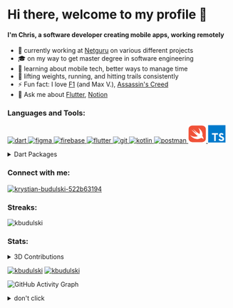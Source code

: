 # Hi there, welcome to my profile 👋

#### I'm Chris, a software developer creating mobile apps, working remotely

- 🔭 currently working at [Netguru](https://www.netguru.com) on various different projects
- 🎓 on my way to get master degree in software engineering
- 🌱 learning about mobile tech, better ways to manage time
- 🥏 lifting weights, running, and hitting trails consistently
- ⚡ Fun fact: I love [F1](https://f1tv.formula1.com/) (and Max V.), [Assassin's
Creed](https://www.ubisoft.com/en-gb/game/assassins-creed)
- 💬 Ask me about [Flutter](https://flutter.dev), [Notion](https://www.notion.so)

<h3 align="left">Languages and Tools:</h3>
<p align="left"> <a href="https://dart.dev" target="_blank" rel="noreferrer"> <img
            src="https://www.vectorlogo.zone/logos/dartlang/dartlang-icon.svg" alt="dart" width="40" height="40" /> </a>
    <a href="https://www.figma.com/" target="_blank" rel="noreferrer"> <img
            src="https://www.vectorlogo.zone/logos/figma/figma-icon.svg" alt="figma" width="40" height="40" /> </a> <a
        href="https://firebase.google.com/" target="_blank" rel="noreferrer"> <img
            src="https://www.vectorlogo.zone/logos/firebase/firebase-icon.svg" alt="firebase" width="40" height="40" />
    </a> <a href="https://flutter.dev" target="_blank" rel="noreferrer"> <img
            src="https://www.vectorlogo.zone/logos/flutterio/flutterio-icon.svg" alt="flutter" width="40" height="40" />
    </a> <a href="https://git-scm.com/" target="_blank" rel="noreferrer"> <img
            src="https://www.vectorlogo.zone/logos/git-scm/git-scm-icon.svg" alt="git" width="40" height="40" /> </a> <a
        href="https://kotlinlang.org" target="_blank" rel="noreferrer"> <img
            src="https://www.vectorlogo.zone/logos/kotlinlang/kotlinlang-icon.svg" alt="kotlin" width="40"
            height="40" /> </a> <a href="https://postman.com" target="_blank" rel="noreferrer"> <img
            src="https://www.vectorlogo.zone/logos/getpostman/getpostman-icon.svg" alt="postman" width="40"
            height="40" /> </a> <a href="https://developer.apple.com/swift/" target="_blank" rel="noreferrer"> <img
            src="https://raw.githubusercontent.com/devicons/devicon/master/icons/swift/swift-original.svg" alt="swift"
            width="40" height="40" /> </a> <a href="https://www.typescriptlang.org/" target="_blank" rel="noreferrer">
        <img src="https://raw.githubusercontent.com/devicons/devicon/master/icons/typescript/typescript-original.svg"
            alt="typescript" width="40" height="40" /> </a> </p>

<details>
    <summary>Dart Packages</summary>
    <a href="https://pub.dev/packages/shared_preferences" target="blank"><img
            src="https://img.shields.io/badge/shared_preferences-%230175C2.svg?style=for-the-badge&logo=dart&logoColor=white"
            alt="shared_preferences" /></a>
    <a href="https://pub.dev/packages/flutter_bloc" target="blank"><img
            src="https://img.shields.io/badge/flutter_bloc-%230175C2.svg?style=for-the-badge&logo=dart&logoColor=white"
            alt="flutter_bloc" /></a>
    <a href="https://pub.dev/packages/dio" target="blank"><img
            src="https://img.shields.io/badge/dio-%230175C2.svg?style=for-the-badge&logo=dart&logoColor=white"
            alt="dio" /></a>
    <a href="https://pub.dev/packages/geolocator" target="blank"><img
            src="https://img.shields.io/badge/geolocator-%230175C2.svg?style=for-the-badge&logo=dart&logoColor=white"
            alt="geolocator" /></a>
    <a href="https://pub.dev/packages/intl" target="blank"><img
            src="https://img.shields.io/badge/intl-%230175C2.svg?style=for-the-badge&logo=dart&logoColor=white"
            alt="intl" /></a>
    <a href="https://pub.dev/packages/get_it" target="blank"><img
            src="https://img.shields.io/badge/get_it-%230175C2.svg?style=for-the-badge&logo=dart&logoColor=white"
            alt="get_it" /></a>
    <a href="https://pub.dev/packages/device_preview" target="blank"><img
            src="https://img.shields.io/badge/device_preview-%230175C2.svg?style=for-the-badge&logo=dart&logoColor=white"
            alt="device_preview" /></a>
    <a href="https://pub.dev/packages/json_serializable" target="blank"><img
            src="https://img.shields.io/badge/json_serializable-%230175C2.svg?style=for-the-badge&logo=dart&logoColor=white"
            alt="json_serializable" /></a>
    <a href="https://pub.dev/packages/flutter_secure_storage" target="blank"><img
            src="https://img.shields.io/badge/flutter_secure_storage-%230175C2.svg?style=for-the-badge&logo=dart&logoColor=white"
            alt="flutter_secure_storage" /></a>
    <a href="https://pub.dev/packages/firebase_core" target="blank"><img
            src="https://img.shields.io/badge/firebase_core-%230175C2.svg?style=for-the-badge&logo=dart&logoColor=white"
            alt="firebase_core" /></a>
    <a href="https://pub.dev/packages/freezed" target="blank"><img
            src="https://img.shields.io/badge/freezed-%230175C2.svg?style=for-the-badge&logo=dart&logoColor=white"
            alt="freezed" /></a>
    <a href="https://pub.dev/packages/connectivity_plus" target="blank"><img
            src="https://img.shields.io/badge/connectivity_plus-%230175C2.svg?style=for-the-badge&logo=dart&logoColor=white"
            alt="connectivity_plus" /></a>
    <a href="https://pub.dev/packages/uni_links" target="blank"><img
            src="https://img.shields.io/badge/uni_links-%230175C2.svg?style=for-the-badge&logo=dart&logoColor=white"
            alt="uni_links" /></a>
    <a href="https://pub.dev/packages/dartz" target="blank"><img
            src="https://img.shields.io/badge/dartz-%230175C2.svg?style=for-the-badge&logo=dart&logoColor=white"
            alt="dartz" /></a>
    <a href="https://pub.dev/packages/injectable" target="blank"><img
            src="https://img.shields.io/badge/injectable-%230175C2.svg?style=for-the-badge&logo=dart&logoColor=white"
            alt="injectable" /></a>
    <a href="https://pub.dev/packages/mocktail" target="blank"><img
            src="https://img.shields.io/badge/mocktail-%230175C2.svg?style=for-the-badge&logo=dart&logoColor=white"
            alt="mocktail" /></a>
    <a href="https://pub.dev/packages/very_good_cli" target="blank"><img
            src="https://img.shields.io/badge/very_good_cli-%230175C2.svg?style=for-the-badge&logo=dart&logoColor=white"
            alt="very_good_cli" /></a>
    <a href="https://pub.dev/packages/very_good_analysis" target="blank"><img
            src="https://img.shields.io/badge/very_good_analysis-%230175C2.svg?style=for-the-badge&logo=dart&logoColor=white"
            alt="very_good_analysis" /></a>
    <a href="https://pub.dev/packages/alchemist" target="blank"><img
            src="https://img.shields.io/badge/alchemist-%230175C2.svg?style=for-the-badge&logo=dart&logoColor=white"
            alt="alchemist" /></a>
    <a href="https://pub.dev/packages/vrouter" target="blank"><img
            src="https://img.shields.io/badge/vrouter-%230175C2.svg?style=for-the-badge&logo=dart&logoColor=white"
            alt="vrouter" /></a>
    </br>
    <i>Sidenote: Packages related directly to UI are not listed here.</i>
</details>

<h3 align="left">Connect with me:</h3>
<p align="left">
    <a href="https://linkedin.com/in/krystian-budulski-522b63194" target="blank"><img align="center"
            src="https://raw.githubusercontent.com/rahuldkjain/github-profile-readme-generator/master/src/images/icons/Social/linked-in-alt.svg"
            alt="krystian-budulski-522b63194" height="30" width="40" /></a>
</p>

<h3 align="left">Streaks:</h3>
<a><img src="https://github-readme-streak-stats.herokuapp.com/?user=kbudulski&i&date_format=j%20M%5B%20Y%5D&count_private=true&theme=dark&background=24292E"
        alt="kbudulski" height="192px" /></a>

<h3 align="left">Stats:</h3>
<details>
    <summary>3D Contributions</summary>
    <img src="./profile-3d-contrib/profile-night-green.svg" alt="description of gif" />
</details>

<a href="https://github.com/anuraghazra/github-readme-stats"><img alt="kbudulski"
        src="https://github-readme-stats.vercel.app/api/?username=kbudulski&show_icons=true&include_all_commits=true&count_private=true&bg_color=24292E&title_color=9acd32&icon_color=9acd32&text_color=FFFFFF"
        height="192px" /></a> <a href="https://github.com/anuraghazra/github-readme-stats"><img alt="kbudulski"
        src="https://github-readme-stats.vercel.app/api/top-langs/?username=kbudulski&langs_count=8&layout=compact&bg_color=24292E&title_color=FFFFFF&text_color=FFFFFF"
        height="192px" /></a>

![GitHub Activity
Graph](https://github-readme-activity-graph.cyclic.app/graph?username=kbudulski&bg_color=24292E&color=FFFFFF&line=f50057&point=8FA5B4&hide_border=false&custom_title=Contribution%20graph)

<details>
    <summary>don't click</summary>
    <br />
    Hey, told you not to click! I apologize for this guy sleeping in my readme. I don't want to wake him up, so just
    stashed him here 😅
    <br />
    <br />
    <img src="https://media.giphy.com/media/ix8dIWbEovToc/giphy.gif" alt="description of gif" />
</details>
